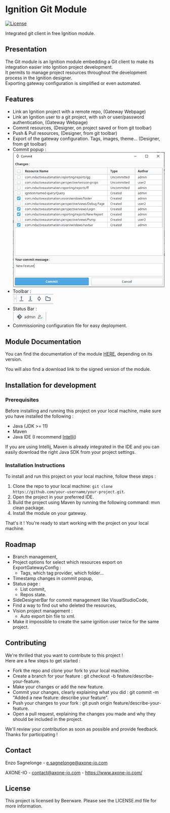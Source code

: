 # Ignition Git Module 

[![License](https://img.shields.io/badge/license-Beerware-green.svg)](LICENSE.md)

Integrated git client in free Ignition module.

## Presentation

The Git module is an Ignition module embedding a Git client to make its integration easier into Ignition project development.<br/>
It permits to manage project resources throughout the development process in the Ignition designer. <br/>
Exporting gateway configuration is simplified or even automated.

## Features

- Link an Ignition project with a remote repo, (Gateway Webpage)
- Link an Ignition user to a git project, with ssh or user/password authentication, (Gateway Webpage)
- Commit resources, (Designer, on project saved or from git toolbar)
- Push & Pull resources, (Designer, from git toolbar)
- Export of the gateway configuration. Tags, images, theme... (Designer, from git toolbar)
- Commit popup :<br/>
![Commit Popup](./img/CommitPopup.png)
- Toolbar :<br/>
![Git Toolbar](./img/GitToolbar.png)
- Status Bar :<br/>
![Git Toolbar](./img/GitStatusBar.png)
- Commissioning configuration file for easy deployment.<br/>

## Module Documentation
You can find the documentation of the module [HERE](https://www.axone-io.com/Files/Modules/GIT/1.0.2/doc/index.html), depending on its version.

You will also find a download link to the signed version of the module.

## Installation for development
### Prerequisites

Before installing and running this project on your local machine, make sure you have installed the following :

- Java (JDK >= 11)
- Maven
- Java IDE (I recommend [Intellij](https://www.jetbrains.com/idea/download/))

If you are using Intellij, Maven is already integrated in the IDE and you can easily download the right Java SDK from your project settings.

### Installation Instructions

To install and run this project on your local machine, follow these steps :

1. Clone the repo to your local machine: `git clone https://github.com/your-username/your-project.git`.
2. Open the project in your preferred IDE.
3. Build the project using Maven by running the following command: mvn clean package.
4. Install the module on your gateway.

That's it ! You're ready to start working with the project on your local machine.

## Roadmap

- Branch management,
- Project options for select which resources export on ExportGatewayConfig :
  - Tags, which tag provider, which folder…
- Timestamp changes in commit popup,
- Status page :
  - List commit,
  - Repos state.
- SideDesignerBar for commit management like VisualStudioCode,
- Find a way to find out who deleted the resources,
- Vision project management :
  - Auto export bin file to xml.
- Make it impossible to create the same ignition user twice for the same project.

## Contributing

We're thrilled that you want to contribute to this project !<br/>
Here are a few steps to get started :
- Fork the repo and clone your fork to your local machine.
- Create a branch for your feature : git checkout -b feature/describe-your-feature.
- Make your changes or add the new feature.
- Commit your changes, clearly explaining what you did : git commit -m "Added a new feature: describe your feature".
- Push your changes to your fork : git push origin feature/describe-your-feature.
- Open a pull request, explaining the changes you made and why they should be included in the project.

We'll review your contribution as soon as possible and provide feedback.<br/>
Thanks for participating !

## Contact

Enzo Sagnelonge - e.sagnelonge@axone-io.com

AXONE-IO - contact@axone-io.com - https://www.axone-io.com/

## License

This project is licensed by Beerware. Please see the LICENSE.md file for more information.
